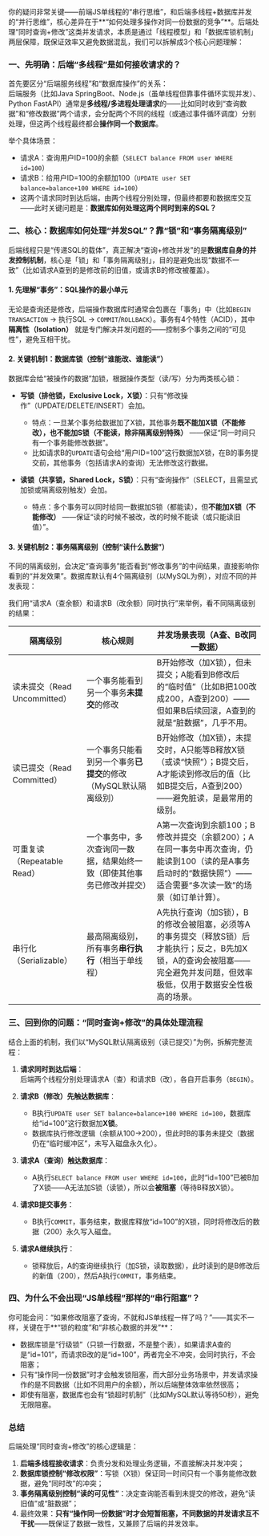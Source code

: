 你的疑问非常关键——前端JS单线程的“串行思维”，和后端多线程+数据库并发的“并行思维”，核心差异在于**“如何处理多操作对同一份数据的竞争”**。后端处理“同时查询+修改”这类并发请求，本质是通过「线程模型」和「数据库锁机制」两层保障，既保证效率又避免数据混乱，我们可以拆解成3个核心问题理解：


### 一、先明确：后端“多线程”是如何接收请求的？
首先要区分“后端服务线程”和“数据库操作”的关系：  
后端服务（比如Java SpringBoot、Node.js（虽单线程但靠事件循环实现并发）、Python FastAPI）通常是**多线程/多进程处理请求**的——比如同时收到“查询数据”和“修改数据”两个请求，会分配两个不同的线程（或通过事件循环调度）分别处理，但这两个线程最终都会**操作同一个数据库**。  

举个具体场景：  
- 请求A：查询用户ID=100的余额（`SELECT balance FROM user WHERE id=100`）  
- 请求B：给用户ID=100的余额加100（`UPDATE user SET balance=balance+100 WHERE id=100`）  
- 这两个请求同时到达后端，由两个线程分别处理，但最终都要和数据库交互——此时关键问题是：**数据库如何处理这两个同时到来的SQL？**


### 二、核心：数据库如何处理“并发SQL”？靠“锁”和“事务隔离级别”
后端线程只是“传递SQL的载体”，真正解决“查询+修改并发”的是**数据库自身的并发控制机制**，核心是「锁」和「事务隔离级别」，目的是避免出现“数据不一致”（比如请求A查到的是修改前的旧值，或请求B的修改被覆盖）。


#### 1. 先理解“事务”：SQL操作的最小单元
无论是查询还是修改，后端操作数据库时通常会包裹在「事务」中（比如`BEGIN TRANSACTION` → 执行SQL → `COMMIT`/`ROLLBACK`）。事务有4个特性（ACID），其中**隔离性（Isolation）** 就是专门解决并发问题的——控制多个事务之间的“可见性”，避免互相干扰。


#### 2. 关键机制1：数据库锁（控制“谁能改、谁能读”）
数据库会给“被操作的数据”加锁，根据操作类型（读/写）分为两类核心锁：  
- **写锁（排他锁，Exclusive Lock，X锁）**：只有“修改操作”（UPDATE/DELETE/INSERT）会加。  
  - 特点：一旦某个事务给数据加了X锁，其他事务**既不能加X锁（不能修改），也不能加S锁（不能读，除非隔离级别特殊）** ——保证“同一时间只有一个事务能修改数据”。  
  - 比如请求B的`UPDATE`语句会给“用户ID=100”这行数据加X锁，在B的事务提交前，其他事务（包括请求A的查询）无法修改这行数据。  

- **读锁（共享锁，Shared Lock，S锁）**：只有“查询操作”（SELECT，且需显式加锁或隔离级别触发）会加。  
  - 特点：多个事务可以同时给同一数据加S锁（都能读），但**不能加X锁（不能修改）** ——保证“读的时候不被改，改的时候不能读（或只能读旧值）”。  


#### 3. 关键机制2：事务隔离级别（控制“读什么数据”）
不同的隔离级别，会决定“查询事务”能否看到“修改事务”的中间结果，直接影响你看到的“并发效果”。数据库默认有4个隔离级别（以MySQL为例），对应不同的并发表现：  

我们用“请求A（查余额）和请求B（改余额）同时执行”来举例，看不同隔离级别的结果：

| 隔离级别         | 核心规则                                                                 | 并发场景表现（A查、B改同一数据）                                                                 |
|------------------|--------------------------------------------------------------------------|--------------------------------------------------------------------------------------------------|
| 读未提交（Read Uncommitted） | 一个事务能看到另一个事务**未提交**的修改                                  | B开始修改（加X锁），但未提交；A能看到B修改后的“临时值”（比如B把100改成200，A查到200）——但如果B后续回滚，A查到的就是“脏数据”，几乎不用。 |
| 读已提交（Read Committed）   | 一个事务只能看到另一个事务**已提交**的修改（MySQL默认隔离级别）           | B开始修改（加X锁），未提交时，A只能等B释放X锁（或读“快照”）；B提交后，A才能读到修改后的值（比如B提交后，A查到200）——避免脏读，是最常用的级别。 |
| 可重复读（Repeatable Read）  | 一个事务中，多次查询同一数据，结果始终一致（即使其他事务已修改并提交）    | A第一次查询到余额100；B修改并提交（余额200）；A在同一事务中再次查询，仍能读到100（读的是A事务启动时的“数据快照”）——适合需要“多次读一致”的场景（如订单计算）。 |
| 串行化（Serializable）       | 最高隔离级别，所有事务**串行执行**（相当于单线程）                        | A先执行查询（加S锁），B的修改会被阻塞，必须等A的事务提交（释放S锁）后才能执行；反之，B先加X锁，A的查询会被阻塞——完全避免并发问题，但效率极低，仅用于数据安全性极高的场景。 |


### 三、回到你的问题：“同时查询+修改”的具体处理流程
结合上面的机制，我们以“MySQL默认隔离级别（读已提交）”为例，拆解完整流程：  

1. **请求同时到达后端**：  
   后端两个线程分别处理请求A（查）和请求B（改），各自开启事务（`BEGIN`）。  

2. **请求B（修改）先触达数据库**：  
   - B执行`UPDATE user SET balance=balance+100 WHERE id=100`，数据库给“id=100”这行数据加**X锁**。  
   - 数据库执行修改逻辑（余额从100→200），但此时B的事务未提交（数据仍在“临时缓冲区”，未写入磁盘永久化）。  

3. **请求A（查询）触达数据库**：  
   - A执行`SELECT balance FROM user WHERE id=100`，此时“id=100”已被B加了X锁——A无法加S锁（读锁），所以会**被阻塞**（等待B释放X锁）。  

4. **请求B提交事务**：  
   - B执行`COMMIT`，事务结束，数据库释放“id=100”的X锁，同时将修改后的数据（200）永久写入磁盘。  

5. **请求A继续执行**：  
   - 锁释放后，A的查询继续执行（加S锁，读取数据），此时读到的是B修改后的新值（200），然后A执行`COMMIT`，事务结束。  


### 四、为什么不会出现“JS单线程”那样的“串行阻塞”？
你可能会问：“如果修改阻塞了查询，不就和JS单线程一样了吗？”——其实不一样，关键在于**“锁的粒度”和“非核心数据的并发”**：  
- 数据库锁是“行级锁”（只锁一行数据，不是整个表），如果请求A查的是“id=101”，而请求B改的是“id=100”，两者完全不冲突，会同时执行，不会阻塞；  
- 只有“操作同一份数据”时才会触发锁阻塞，而大部分业务场景中，并发请求操作的是不同数据（比如不同用户的余额），所以后端整体效率依然很高；  
- 即使有阻塞，数据库也会有“锁超时机制”（比如MySQL默认等待50秒），避免无限阻塞。


### 总结
后端处理“同时查询+修改”的核心逻辑是：  
1. **后端多线程接收请求**：负责分发和处理业务逻辑，不直接解决并发冲突；  
2. **数据库锁控制“修改权限”**：写锁（X锁）保证同一时间只有一个事务能修改数据，避免“同时改”的冲突；  
3. **事务隔离级别控制“读的可见性”**：决定查询能否看到未提交的修改，避免“读旧值”或“脏数据”；  
4. 最终效果：**只有“操作同一份数据”时才会短暂阻塞，不同数据的并发请求互不干扰**——既保证了数据一致性，又兼顾了后端的并发效率。